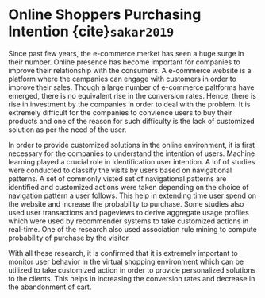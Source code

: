 # Online Shoppers Purchasing Intention {cite}`sakar2019`

Since past few years, the e-commerce merket has seen a huge surge in their number. Online presence has become important for companies to improve their relationship with the consumers. A e-commerce website is a platform where the campanies can engage with customers in order to improve their sales. Though a large number of e-commerce paltforms have emerged, there is no equivalent rise in the conversion rates. Hence, there is rise in investment by the companies in order to deal with the problem.  It is extremely difficult for the companies to convience users to buy their products and one of the reason for such difficulty is the lack of customized solution as per the need of the user.  

In order to provide customized solutions in the online environment, it is first necessary for the companies to understand the intention of users. Machine learning played a crucial role in identification user intention. A lof of studies were conducted to classify the visits by users based on navigational patterns. A set of commonly visted set of navigational patterns are identified and customized actions were taken depending on the choice of navigation pattern a user follows. This help in extending time user spend on the website and increase the probability to purchase. Some studies also used user transactions and pageviews to derive aggregate usage profiles which were used by recommender systems to take customized actions in real-time. One of the research also used association rule mining to compute probability of purchase by the visitor.  

With all these research, it is confirmed that it is extremely important to monitor user behavior in the virtual shopping environment which can be utilized to take customized action in order to provide personalized solutions to the clients. This helps in increasing the conversion rates and decrease in the abandonment of cart.
